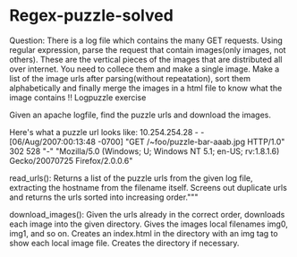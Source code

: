 # Regex-puzzle-solved

Question: There is a log file which contains the many GET requests. Using regular expression, parse the request that contain images(only images, not others). These are the vertical pieces of the images that are distributed all over internet. You need to collece them and make a single image. Make a list of the image urls after parsing(without repeatation), sort them alphabetically and finally merge the images in a html file to know what the image contains !!
Logpuzzle exercise

Given an apache logfile, find the puzzle urls and download the images.

Here's what a puzzle url looks like:
10.254.254.28 - - [06/Aug/2007:00:13:48 -0700] "GET /~foo/puzzle-bar-aaab.jpg HTTP/1.0" 302 528 "-" "Mozilla/5.0 (Windows; U; Windows NT 5.1; en-US; rv:1.8.1.6) Gecko/20070725 Firefox/2.0.0.6"

read_urls():
Returns a list of the puzzle urls from the given log file,
extracting the hostname from the filename itself.
Screens out duplicate urls and returns the urls sorted into increasing order."""

download_images():
Given the urls already in the correct order, downloads
each image into the given directory.
Gives the images local filenames img0, img1, and so on.
Creates an index.html in the directory
with an img tag to show each local image file.
Creates the directory if necessary.
